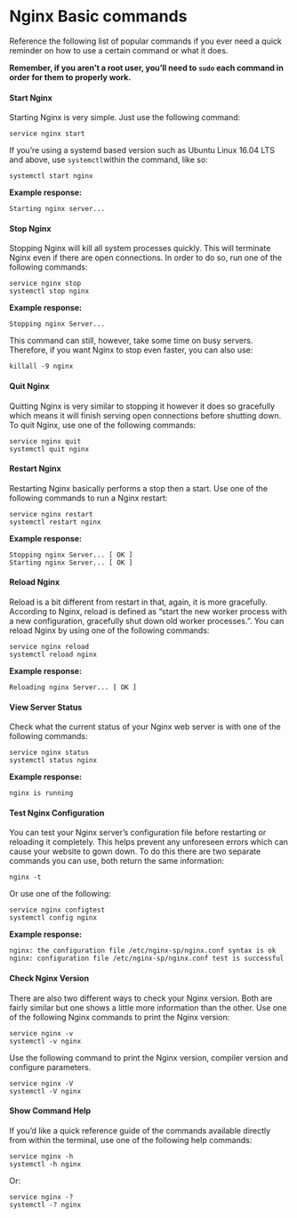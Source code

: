 # Nginx Basic commands

Reference the following list of popular commands if you ever need a quick reminder on how to use a certain command or what it does.&#x20;

**Remember, if you aren’t a root user, you’ll need to `sudo` each command in order for them to properly work.**

#### Start Nginx <a href="#start-nginx" id="start-nginx"></a>

Starting Nginx is very simple. Just use the following command:

```
service nginx start
```

If you’re using a systemd based version such as Ubuntu Linux 16.04 LTS and above, use `systemctl`within the command, like so:

```
systemctl start nginx
```

**Example response:**

```
Starting nginx server...
```

#### Stop Nginx <a href="#stop-nginx" id="stop-nginx"></a>

Stopping Nginx will kill all system processes quickly. This will terminate Nginx even if there are open connections. In order to do so, run one of the following commands:

```
service nginx stop
systemctl stop nginx
```

**Example response:**

```
Stopping nginx Server...
```

This command can still, however, take some time on busy servers. Therefore, if you want Nginx to stop even faster, you can also use:

```
killall -9 nginx
```

#### Quit Nginx <a href="#quit-nginx" id="quit-nginx"></a>

Quitting Nginx is very similar to stopping it however it does so gracefully which means it will finish serving open connections before shutting down. To quit Nginx, use one of the following commands:

```
service nginx quit
systemctl quit nginx
```

#### Restart Nginx <a href="#restart-nginx" id="restart-nginx"></a>

Restarting Nginx basically performs a stop then a start. Use one of the following commands to run a Nginx restart:

```
service nginx restart
systemctl restart nginx
```

**Example response:**

```
Stopping nginx Server... [ OK ]
Starting nginx Server... [ OK ]
```

#### Reload Nginx <a href="#reload-nginx" id="reload-nginx"></a>

Reload is a bit different from restart in that, again, it is more gracefully. According to Nginx, reload is defined as “start the new worker process with a new configuration, gracefully shut down old worker processes.”. You can reload Nginx by using one of the following commands:

```
service nginx reload
systemctl reload nginx
```

**Example response:**

```
Reloading nginx Server... [ OK ]
```

#### View Server Status <a href="#view-server-status" id="view-server-status"></a>

Check what the current status of your Nginx web server is with one of the following commands:

```
service nginx status
systemctl status nginx
```

**Example response:**

```
nginx is running
```

#### Test Nginx Configuration <a href="#test-nginx-configuration" id="test-nginx-configuration"></a>

You can test your Nginx server’s configuration file before restarting or reloading it completely. This helps prevent any unforeseen errors which can cause your website to gown down. To do this there are two separate commands you can use, both return the same information:

```
nginx -t
```

Or use one of the following:

```
service nginx configtest
systemctl config nginx
```

**Example response:**

```
nginx: the configuration file /etc/nginx-sp/nginx.conf syntax is ok
nginx: configuration file /etc/nginx-sp/nginx.conf test is successful
```

#### Check Nginx Version <a href="#check-nginx-version" id="check-nginx-version"></a>

There are also two different ways to check your Nginx version. Both are fairly similar but one shows a little more information than the other. Use one of the following Nginx commands to print the Nginx version:

```
service nginx -v
systemctl -v nginx
```

Use the following command to print the Nginx version, compiler version and configure parameters.

```
service nginx -V
systemctl -V nginx
```

#### Show Command Help <a href="#show-command-help" id="show-command-help"></a>

If you’d like a quick reference guide of the commands available directly from within the terminal, use one of the following help commands:

```
service nginx -h
systemctl -h nginx
```

Or:

```
service nginx -?
systemctl -? nginx
```

### &#x20; <a href="#summary" id="summary"></a>
